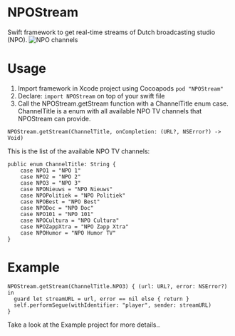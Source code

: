 # NPOStream
Swift framework to get real-time streams of Dutch broadcasting studio (NPO).
![NPO channels](http://iculture.textopus.nl/wp-content/uploads/2015/11/npo-live-overzicht.png)

# Usage
1. Import framework in Xcode project using Cocoapods ```pod "NPOStream"```
2. Declare: ```import NPOStream``` on top of your swift file
3. Call the NPOStream.getStream function with a ChannelTitle enum case. ChannelTitle is a enum with all available NPO TV channels that NPOStream can provide.

```NPOStream.getStream(ChannelTitle, onCompletion: (URL?, NSError?) -> Void)```

This is the list of the available NPO TV channels:
```
public enum ChannelTitle: String {
    case NPO1 = "NPO 1"
    case NPO2 = "NPO 2"
    case NPO3 = "NPO 3"
    case NPONieuws = "NPO Nieuws"
    case NPOPolitiek = "NPO Politiek"
    case NPOBest = "NPO Best"
    case NPODoc = "NPO Doc"
    case NPO101 = "NPO 101"
    case NPOCultura = "NPO Cultura"
    case NPOZappXtra = "NPO Zapp Xtra"
    case NPOHumor = "NPO Humor TV"
}
```

# Example
```
NPOStream.getStream(ChannelTitle.NPO3) { (url: URL?, error: NSError?) in
  guard let streamURL = url, error == nil else { return }
  self.performSegue(withIdentifier: "player", sender: streamURL)
}
```

Take a look at the Example project for more details..
